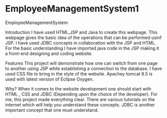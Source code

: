 # EmployeeManagementSystem1
EmployeeManagementSystem

Introduction
I have used HTML,JSP and Java to create this webpage. This webpage gives the basic idea of the operations that can be performed usinf JSP.
I have used JDBC concepts in collaboration with the JSP and HTML. For the basic understanding I have imported java code in the 
JSP making it a front-end designing and coding website. 

Features
This project will demonstrate how one can switch from one page to another using JSP while establishing a connection to the database. I have used CSS file to bring in the 
style of the website. Apachey tomcat 8.5 is used with latest version of Eclipse Oxygen.

Why?
When it comes to the website development one should start with HTML , CSS and JDBC (Depending upon the choice of the developer). 
For me, this project made everything clear. There are various tutorials on the internet which will help you understand these concepts.
JDBC is another important concept that one must understand. 
